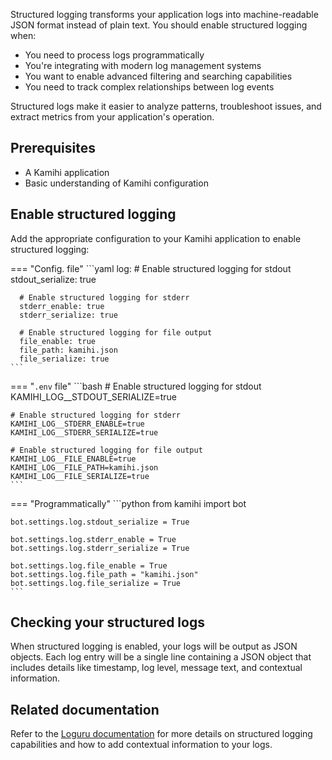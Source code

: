 Structured logging transforms your application logs into machine-readable JSON format instead of plain text. You should enable structured logging when:

- You need to process logs programmatically
- You're integrating with modern log management systems
- You want to enable advanced filtering and searching capabilities
- You need to track complex relationships between log events

Structured logs make it easier to analyze patterns, troubleshoot issues, and extract metrics from your application's operation.

## Prerequisites

- A Kamihi application
- Basic understanding of Kamihi configuration

## Enable structured logging

Add the appropriate configuration to your Kamihi application to enable structured logging:

=== "Config. file"
    ```yaml
    log:
      # Enable structured logging for stdout
      stdout_serialize: true

      # Enable structured logging for stderr
      stderr_enable: true
      stderr_serialize: true

      # Enable structured logging for file output
      file_enable: true
      file_path: kamihi.json
      file_serialize: true
    ```
=== "`.env` file"
    ```bash
    # Enable structured logging for stdout
    KAMIHI_LOG__STDOUT_SERIALIZE=true

    # Enable structured logging for stderr
    KAMIHI_LOG__STDERR_ENABLE=true
    KAMIHI_LOG__STDERR_SERIALIZE=true

    # Enable structured logging for file output
    KAMIHI_LOG__FILE_ENABLE=true
    KAMIHI_LOG__FILE_PATH=kamihi.json
    KAMIHI_LOG__FILE_SERIALIZE=true
    ```
=== "Programmatically"
    ```python
    from kamihi import bot
    
    bot.settings.log.stdout_serialize = True

    bot.settings.log.stderr_enable = True
    bot.settings.log.stderr_serialize = True

    bot.settings.log.file_enable = True
    bot.settings.log.file_path = "kamihi.json"
    bot.settings.log.file_serialize = True
    ```

## Checking your structured logs

When structured logging is enabled, your logs will be output as JSON objects. Each log entry will be a single line containing a JSON object that includes details like timestamp, log level, message text, and contextual information.

## Related documentation

Refer to the [Loguru documentation](https://loguru.readthedocs.io/en/stable/overview.html#structured-logging-as-needed) for more details on structured logging capabilities and how to add contextual information to your logs.

